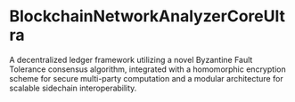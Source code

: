 # BlockchainNetworkAnalyzerCoreUltra
A decentralized ledger framework utilizing a novel Byzantine Fault Tolerance consensus algorithm, integrated with a homomorphic encryption scheme for secure multi-party computation and a modular architecture for scalable sidechain interoperability.
